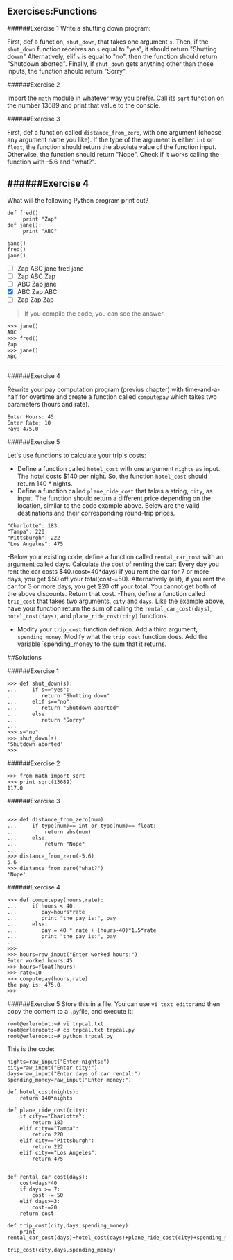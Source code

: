 ## Exercises:Functions


######Exercise 1
Write a shutting down program:

First, def a function, `shut_down`, that takes one argument `s`.
Then, if the `shut_down` function receives an `s` equal to "yes", it should return "Shutting down"
Alternatively, elif `s` is equal to "no", then the function should return "Shutdown aborted".
Finally, if `shut_dow`n gets anything other than those inputs, the function should return "Sorry".


######Exercise 2

Import the `math` module in whatever way you prefer. Call its `sqrt` function on the number 13689 and print that value to the console.

######Exercise 3

First, def a function called `distance_from_zero`, with one argument (choose any argument name you like).
If the type of the argument is either `int` or `float`, the function should return the absolute value of the function input.
Otherwise, the function should return "Nope".
Check if it works calling the function with -5.6 and "what?".

######Exercise 4
---


What will the following Python program print out?
```
def fred():
     print "Zap"
def jane():
     print "ABC"

jane()
fred()
jane()
```


- [ ]  Zap ABC jane fred jane
- [ ]  Zap ABC Zap
- [ ]  ABC Zap jane
- [x]  ABC Zap ABC
- [ ]  Zap Zap Zap

> If you compile the code, you can see the answer
```
>>> jane()
ABC
>>> fred()
Zap
>>> jane()
ABC
```

---

######Exercise 4

Rewrite your pay computation program (previus chapter) with time-and-a-half for overtime and create a function called `computepay` which takes two parameters (hours and
rate).
```
Enter Hours: 45
Enter Rate: 10
Pay: 475.0
```

######Exercise 5

Let's use functions to calculate your trip's costs:
- Define a function called `hotel_cost` with one argument `nights` as input.
The hotel costs $140 per night. So, the function `hotel_cost` should return 140 * nights.
- Define a function called `plane_ride_cost` that takes a string, `city`, as input.
The function should return a different price depending on the location, similar to the code example above. Below are the valid destinations and their corresponding round-trip prices.
```
"Charlotte": 183
"Tampa": 220
"Pittsburgh": 222
"Los Angeles": 475
```
-Below your existing code, define a function called `rental_car_cost` with an argument called days.
Calculate the cost of renting the car:
Every day you rent the car costs $40.(cost=40*days)
if you rent the car for 7 or more days, you get $50 off your total(cost-=50).
Alternatively (elif), if you rent the car for 3 or more days, you get $20 off your total.
You cannot get both of the above discounts.
Return that cost.
-Then, define a function called `trip_cost` that takes two arguments, `city` and `days`.
Like the example above, have your function return the sum of calling the `rental_car_cost(days)`, `hotel_cost(days)`, and `plane_ride_cost(city)` functions.
- Modify your `trip_cost` function definion. Add a third argument, `spending_money`.
Modify what the `trip_cost` function does. Add the variable `spending_money to the sum that it returns.


##Solutions

######Exercise 1
```
>>> def shut_down(s):
...     if s=="yes":
...        return "Shutting down"
...     elif s=="no":
...        return "Shutdown aborted"
...     else:
...        return "Sorry"
...
>>> s="no"
>>> shut_down(s)
'Shutdown aborted'
>>>
```

######Exercise 2
```
>>> from math import sqrt
>>> print sqrt(13689)
117.0

```

######Exercise 3

```

>>> def distance_from_zero(num):
...     if type(num)== int or type(num)== float:
...         return abs(num)
...     else:
...         return "Nope"
...
>>> distance_from_zero(-5.6)
5.6
>>> distance_from_zero("what?")
'Nope'
```
######Exercise 4

```
>>> def computepay(hours,rate):
...     if hours < 40:
...        pay=hours*rate
...        print "the pay is:", pay
...     else:
...        pay = 40 * rate + (hours-40)*1.5*rate
...        print "the pay is:", pay
...
>>>
>>> hours=raw_input("Enter worked hours:")
Enter worked hours:45
>>> hours=float(hours)
>>> rate=10
>>> computepay(hours,rate)
the pay is: 475.0
>>>
```
######Exercise 5
Store this in a file. You can use `vi text editor`and then copy the content to a `.py`file, and execute it:
```
root@erlerobot:~# vi trpcal.txt
root@erlerobot:~# cp trpcal.txt trpcal.py
root@erlerobot:~# python trpcal.py
```
This is the code:

```
nights=raw_input("Enter nights:")
city=raw_input("Enter city:")
days=raw_input("Enter days of car rental:")
spending_money=raw_input("Enter money:")

def hotel_cost(nights):
    return 140*nights

def plane_ride_cost(city):
    if city=="Charlotte":
        return 183
    elif city=="Tampa":
        return 220
    elif city=="Pittsburgh":
        return 222
    elif city=="Los Angeles":
        return 475


def rental_car_cost(days):
    cost=days*40
    if days >= 7:
        cost -= 50
    elif days>=3:
        cost-=20
    return cost

def trip_cost(city,days,spending_money):
    print rental_car_cost(days)+hotel_cost(days)+plane_ride_cost(city)+spending_money

trip_cost(city,days,spending_money)
```





